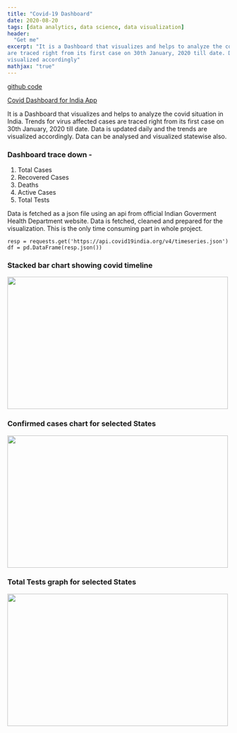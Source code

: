 ```yaml
---
title: "Covid-19 Dashboard"
date: 2020-08-20
tags: [data analytics, data science, data visualization] 
header:
  "Get me"
excerpt: "It is a Dashboard that visualizes and helps to analyze the covid situation in India. Trends for virus affected cases 
are traced right from its first case on 30th January, 2020 till date. Data is updated daily and the trends are 
visualized accordingly"
mathjax: "true"
---
```


[github code](https://github.com/koshalnirwan/covid_dashboard)

[Covid Dashboard for India App](https://covid--dashboard-india.herokuapp.com/)

It is a Dashboard that visualizes and helps to analyze the covid situation in India. Trends for virus affected cases 
are traced right from its first case on 30th January, 2020 till date. Data is updated daily and the trends are 
visualized accordingly. Data can be analysed and visualized statewise also. 

### Dashboard trace down -
1. Total Cases
2. Recovered Cases
3. Deaths 
4. Active Cases
5. Total Tests

Data is fetched as a json file using an api from official Indian Goverment Health Department website. Data is fetched, 
cleaned and prepared for the visualization. This is the only time consuming part in whole project.

```
resp = requests.get('https://api.covid19india.org/v4/timeseries.json')
df = pd.DataFrame(resp.json())
```

### Stacked bar chart showing covid timeline 
<img src="images/bar.JPG" width=500 height=300>

### Confirmed cases chart for selected States
<img src="images/confirm.JPG" width=500 height=300>

### Total Tests graph for selected States
<img src="images/test.JPG" width=500 height=300>
